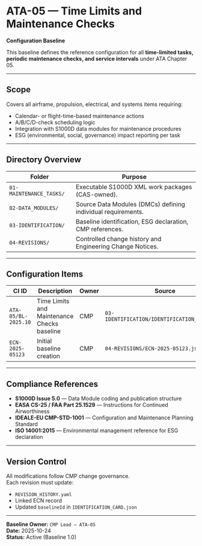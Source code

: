 # ATA-05 — Time Limits and Maintenance Checks  
**Configuration Baseline**

This baseline defines the reference configuration for all **time-limited tasks, periodic maintenance checks, and service intervals** under ATA Chapter 05.

---

## Scope
Covers all airframe, propulsion, electrical, and systems items requiring:
- Calendar- or flight-time-based maintenance actions  
- A/B/C/D-check scheduling logic  
- Integration with S1000D data modules for maintenance procedures  
- ESG (environmental, social, governance) impact reporting per task

---

## Directory Overview

| Folder | Purpose |
|---------|----------|
| `01-MAINTENANCE_TASKS/` | Executable S1000D XML work packages (CAS-owned). |
| `02-DATA_MODULES/` | Source Data Modules (DMCs) defining individual requirements. |
| `03-IDENTIFICATION/` | Baseline identification, ESG declaration, CMP references. |
| `04-REVISIONS/` | Controlled change history and Engineering Change Notices. |

---

## Configuration Items
| CI ID | Description | Owner | Source |
|-------|--------------|--------|---------|
| `ATA-05/BL-2025.10` | Time Limits and Maintenance Checks baseline | CMP | `03-IDENTIFICATION/IDENTIFICATION_CARD.json` |
| `ECN-2025-05123` | Initial baseline creation | CMP | `04-REVISIONS/ECN-2025-05123.json` |

---

## Compliance References
- **S1000D Issue 5.0** — Data Module coding and publication structure  
- **EASA CS-25 / FAA Part 25.1529** — Instructions for Continued Airworthiness  
- **IDEALE-EU CMP-STD-1001** — Configuration and Maintenance Planning Standard  
- **ISO 14001:2015** — Environmental management reference for ESG declaration

---

## Version Control
All modifications follow CMP change governance.  
Each revision must update:
- `REVISION_HISTORY.yaml`
- Linked ECN record
- Updated `baselineId` in `IDENTIFICATION_CARD.json`

---

**Baseline Owner:** `CMP Lead — ATA-05`  
**Date:** 2025-10-24  
**Status:** Active (Baseline 1.0)
